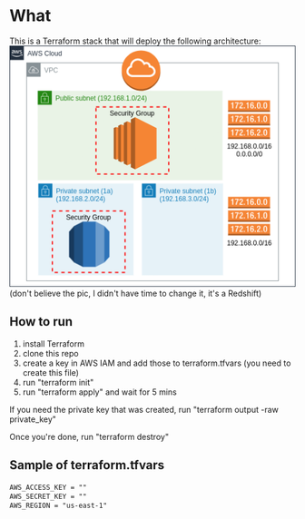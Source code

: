 # What

This is a Terraform stack that will deploy the following architecture:
![bastion-rds](bastion-rds.png)
(don't believe the pic, I didn't have time to change it, it's a Redshift)

## How to run

1) install Terraform
2) clone this repo
3) create a key in AWS IAM and add those to terraform.tfvars (you need to create this file)
4) run "terraform init"
5) run "terraform apply" and wait for 5 mins

If you need the private key that was created, run "terraform output -raw private_key"

Once you're done, run "terraform destroy"

## Sample of terraform.tfvars

```
AWS_ACCESS_KEY = ""
AWS_SECRET_KEY = ""
AWS_REGION = "us-east-1"
```